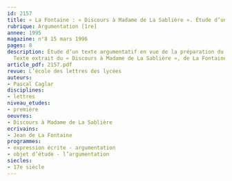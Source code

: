 ```yaml
---
id: 2157
title: « La Fontaine : « Discours à Madame de La Sablière ». Étude d’un texte argumentatif 
rubrique: Argumentation [1re]
annee: 1995
magazine: n°8 15 mars 1996
pages: 8
description: Étude d’un texte argumentatif en vue de la préparation du baccalauréat.
  Texte extrait du « Discours à Madame de La Sablière », de La Fontaine, sur les animaux-machines.
article_pdf: 2157.pdf
revue: L’école des lettres des lycées
auteurs:
- Pascal Caglar
disciplines:
- lettres
niveau_etudes:
- première
oeuvres:
- Discours à Madame de La Sablière
ecrivains:
- Jean de La Fontaine
programmes:
- expression écrite - argumentation
- objet d’étude - l’argumentation
siecles:
- 17e siècle
---
```

